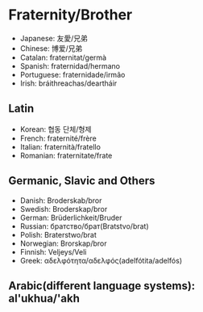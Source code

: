 # Fraternity/Brother

- Japanese: 友愛/兄弟
- Chinese: 博爱/兄弟
- Catalan: fraternitat/germà
- Spanish: fraternidad/hermano
- Portuguese: fraternidade/irmão
- Irish: bráithreachas/deartháir

## Latin

- Korean: 협동 단체/형제
- French: fraternité/frère
- Italian: fraternità/fratello
- Romanian: fraternitate/frate

## Germanic, Slavic and Others 

- Danish: Broderskab/bror
- Swedish: Broderskap/bror
- German: Brüderlichkeit/Bruder
- Russian: братство/брат(Bratstvo/brat)
- Polish: Braterstwo/brat
- Norwegian: Brorskap/bror
- Finnish: Veljeys/Veli
- Greek: αδελφότητα/αδελφός(adelfótita/adelfós)

## Arabic(different language systems): al'ukhua/'akh
